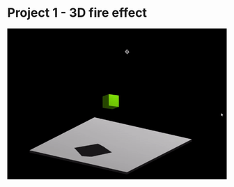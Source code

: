 # Project 1 - 3D fire effect
![Alt Text](https://github.com/igorbragaia/CCI-36/blob/master/project%202%20-%20Spot%20Light/project2.gif?raw=true)
